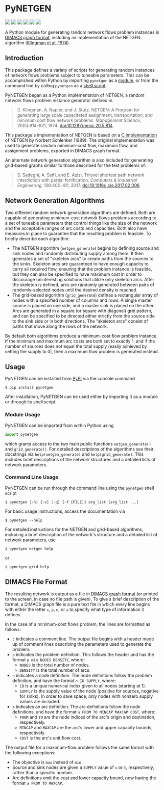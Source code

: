 # PyNETGEN

<a href="https://pypi.org/project/pynetgen"><img src="https://img.shields.io/pypi/v/pynetgen?logo=pypi&logoColor=white"/></a> <a href="https://github.com/adam-rumpf/pynetgen"><img src="https://img.shields.io/github/v/tag/adam-rumpf/pynetgen?logo=github"></a> <a href="https://pypi.org/project/pynetgen/#history"><img src="https://img.shields.io/pypi/status/pynetgen"/></a> <a href="https://www.python.org/"><img src="https://img.shields.io/pypi/pyversions/pynetgen?logo=python&logoColor=white"></a> <a href="https://github.com/adam-rumpf/pynetgen/blob/main/LICENSE"><img src="https://img.shields.io/github/license/adam-rumpf/pynetgen"/></a> <a href="https://github.com/adam-rumpf/pynetgen/commits/main"><img src="https://img.shields.io/maintenance/yes/2023"/></a>

A Python module for generating random network flows problem instances in [DIMACS graph format](#dimacs-file-format), including an implementation of the NETGEN algorithm ([Klingman et al. 1974](https://doi.org/10.1287/mnsc.20.5.814)).

## Introduction

This package defines a variety of scripts for generating random instances of network flows problems subject to tuneable parameters. This can be accomplished within Python by importing `pynetgen` as a [module](#module-usage), or from the command line by calling `pynetgen` as a [shell script](#command-line-usage).

PyNETGEN began as a Python implementation of NETGEN, a random network flows problem instance generator defined in:

> D. Klingman, A. Napier, and J. Stutz. NETGEN: A Program for generating large scale capacitated assignment, transportation, and minimum cost flow network problems. _Management Science_, 20(5):814-821, 1974. [doi:10.1287/mnsc.20.5.814](https://doi.org/10.1287/mnsc.20.5.814).

This package's implementation of NETGEN is based on a [C implementation](https://lemon.cs.elte.hu/trac/lemon/browser/lemon-benchmark/generators/netgen) of NETGEN by Norbert Schlenker (1989). The original implementation was used to generate random minimum-cost flow, maximum flow, and assignment problems, exported in DIMACS graph format.

An alternate network generation algorithm is also included for generating grid-based graphs similar to those described for the test problems of:

> S. Sadeghi, A. Seifi, and E. Azizi. Trilevel shortest path network interdiction with partial fortification. _Computers & Industrial Engineering_, 106:400-411, 2017. [doi:10.1016/j.cie.2017.02.006](https://doi.org/10.1016/j.cie.2017.02.006).

## Network Generation Algorithms

Two different random network generation algorithms are defined. Both are capable of generating minimum-cost network flows problems according to a set of tuneable parameters that control things like the size of the network and the acceptable ranges of arc costs and capacities. Both also have measures in place to guarantee that the resulting problem is feasible. To briefly describe each algorithm:

* The NETGEN algorithm (`netgen_generate`) begins by defining source and sink nodes and randomly distributing supply among them. It then generates a set of "skeleton arcs" to create paths from the sources to the sinks. Skeleton arcs are guaranteed to have enough capacity to carry all required flow, ensuring that the problem instance is feasible, but they can also be specified to have maximum cost in order to discourage uninteresting solutions that utilize only skeleton arcs. After the skeleton is defined, arcs are randomly generated between pairs of randomly-selected nodes until the desired density is reached.
* The grid-based algorithm (`grid_generate`) defines a rectangular array of nodes with a specified number of columns and rows. A single master source is placed on one side, and a master sink is placed on the other. Arcs are generated in a square (or square with diagonal) grid pattern, and can be specified to be directed either strictly from the source side to the sink side or in both directions. The "skeleton arcs" consist of paths that move along the rows of the network.

By default both algorithms produce a minimum-cost flow problem instance. If the minimum and maximum arc costs are both set to exactly 1, and if the number of sources does not equal the total supply (easily achieved by setting the supply to 0), then a maximum flow problem is generated instead.

## Usage

PyNETGEN can be installed from [PyPI](https://pypi.org/project/pynetgen) via the console command
```
$ pip install pynetgen
```

After installation, PyNETGEN can be used either by importing it as a module or through its shell script.

### Module Usage

PyNETGEN can be imported from within Python using
```python
import pynetgen
```
which grants access to the two main public functions `netgen_generate()` and `grid_generate()`. For detailed descriptions of the algorithms see their docstrings via `help(netgen_generate)` and `help(grid_generate)`. This includes brief descriptions of the network structures and a detailed lists of network parameters.

### Command Line Usage

PyNETGEN can be run through the command line using the `pynetgen` shell script
```
$ pynetgen [-h] [-v] [-q] [-f [FILE]] arg_list [arg_list ...]
```
For basic usage instructions, access the documentation via
```
$ pynetgen --help
```
For detailed instructions for the NETGEN and grid-based algorithms, including a brief description of the network's structure and a detailed list of network parameters, use
```
$ pynetgen netgen help
```
or
```
$ pynetgen grid help
```

## DIMACS File Format

The resulting network is output as a file in [DIMACS graph format](http://dimacs.rutgers.edu/archive/Challenges/) (or printed to the screen, in case no file path is given). To give a brief description of the format, a DIMACS graph file is a pure text file in which every line begins with either the letter `c`, `p`, `n`, or `a` to specify what type of information it defines.

In the case of a minimum-cost flows problem, the lines are formatted as follows:

* `c` indicates a comment line. The output file begins with a header made up of comment lines describing the parameters used to generate the problem.
* `p` indicates the problem definition. This follows the header and has the format `p min NODES DENSITY`, where:
  * `NODES` is the total number of nodes.
  * `DENSITY` is the total number of arcs.
* `n` indicates a node definition. The node definitions follow the problem definition, and have the format `n ID SUPPLY`, where:
  * `ID` is a unique numerical index given to all nodes (starting at 1).
  * `SUPPLY` is the supply value of the node (positive for sources, negative for sinks). In order to save space, only nodes with nonzero supply values are included.
* `a` indicates an arc definition. The arc definitions follow the node definitions, and have the format `a FROM TO MINCAP MAXCAP COST`, where:
  * `FROM` and `TO` are the node indices of the arc's origin and destination, respectively.
  * `MINCAP` and `MAXCAP` are the arc's lower and upper capacity bounds, respectively.
  * `COST` is the arc's unit flow cost.

The output file for a maximum-flow problem follows the same format with the following exceptions:

* The objective is `max` instead of `min`.
* Source and sink nodes are given a `SUPPLY` value of `s` or `t`, respectively, rather than a specific number.
* Arc definitions omit the cost and lower capacity bound, now having the format `a FROM TO MAXCAP`.
